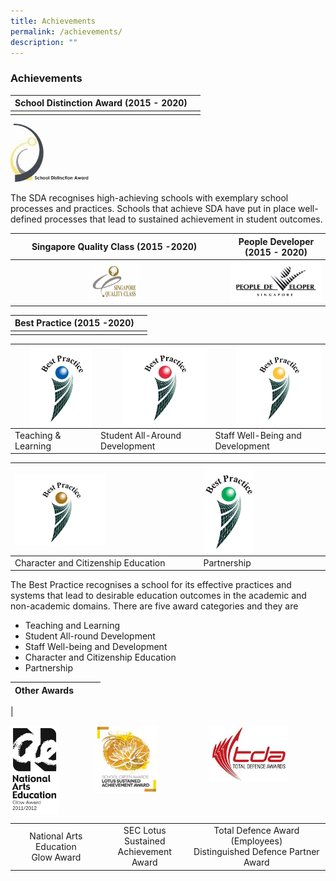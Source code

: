 ```yaml
---
title: Achievements
permalink: /achievements/
description: ""
---
```

### **Achievements**

|School Distinction Award (2015 - 2020) |  |
|---|---|
|  |  |

<img src="/images/sda.png" style="width:25%">

The SDA recognises high-achieving schools with exemplary school processes and practices. Schools that achieve SDA have put in place well-defined processes that lead to sustained achievement in student outcomes.

| Singapore Quality Class (2015 -2020) |  | People Developer (2015 - 2020) |
|:---:|:---:|:---:|
| <img src="/images/SQC.jpg" style="width:25%"> | | <img src="/images/pd.png" > |

| Best Practice (2015 -2020) |   |
|---|---|
|  |  |

| <img src="/images/achievement4.jpg" style="width:80%" align=right> | <img src="/images/achievement5.jpg" style="width:80%" align=right> | <img src="/images/achievement6.jpg" style="width:80%" align=right> | 
|---|---|---|
| Teaching & Learning	 |  Student All-Around Development | Staff Well-Being and Development |

| <img src="/images/achievement7.jpg" style="width:50%" align=left> | <img src="/images/achievement8.jpg" style="width:43%" align=left> |
|---|---|
| Character and Citizenship Education | Partnership |


The Best Practice recognises a school for its effective practices and systems that lead to desirable education outcomes in the academic and non-academic domains. There are five award categories and they are

* Teaching and Learning
* Student All-round Development
* Staff Well-being and Development
* Character and Citizenship Education
* Partnership

| Other Awards |  |  |
|:---:|:---:|:---:|
|

<img src="/images/achievement9.jpg" style="width:15%;margin-right:60px;" align = "left">

<img src="/images/achievement10.jpg" style="width:20%;margin-right:15px;" align = "left">

<img src="/images/tda.jpg" style="width:25%;margin-right:60px;" align = "right">

<br clear="left">

| | | |
|:---:|:---:|:---:|
| National Arts Education<br>Glow Award | SEC Lotus Sustained<br>Achievement Award | Total Defence Award (Employees)<br>Distinguished Defence Partner Award |